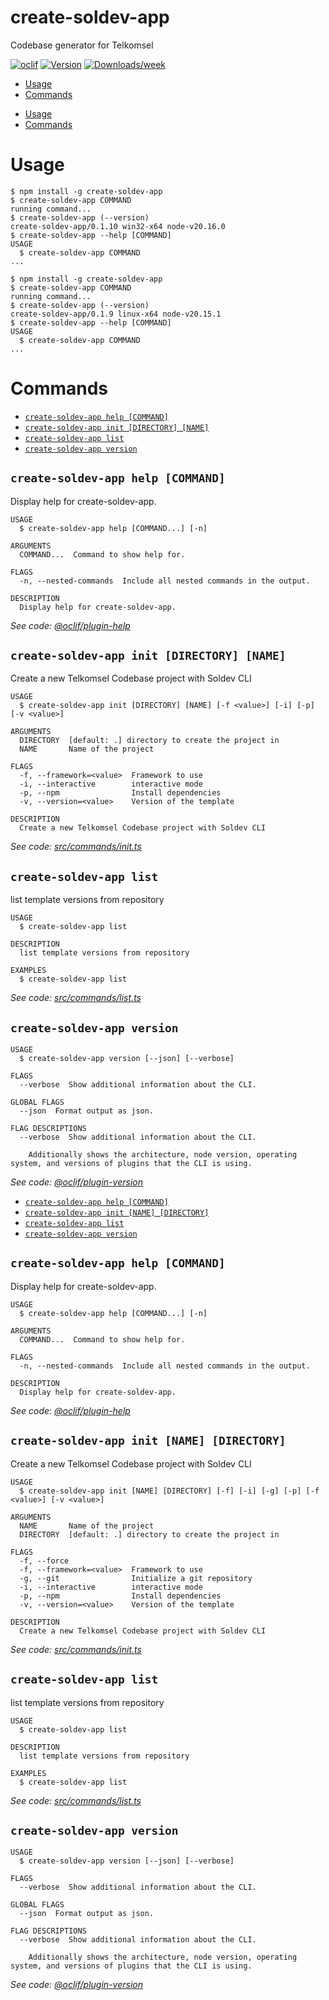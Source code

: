 create-soldev-app
=================

Codebase generator for Telkomsel


[![oclif](https://img.shields.io/badge/cli-oclif-brightgreen.svg)](https://oclif.io)
[![Version](https://img.shields.io/npm/v/create-soldev-app.svg)](https://npmjs.org/package/create-soldev-app)
[![Downloads/week](https://img.shields.io/npm/dw/create-soldev-app.svg)](https://npmjs.org/package/create-soldev-app)


<!-- toc -->
* [Usage](#usage)
* [Commands](#commands)
<!-- tocstop -->
* [Usage](#usage)
* [Commands](#commands)
<!-- tocstop -->
# Usage
<!-- usage -->
```sh-session
$ npm install -g create-soldev-app
$ create-soldev-app COMMAND
running command...
$ create-soldev-app (--version)
create-soldev-app/0.1.10 win32-x64 node-v20.16.0
$ create-soldev-app --help [COMMAND]
USAGE
  $ create-soldev-app COMMAND
...
```
<!-- usagestop -->
```sh-session
$ npm install -g create-soldev-app
$ create-soldev-app COMMAND
running command...
$ create-soldev-app (--version)
create-soldev-app/0.1.9 linux-x64 node-v20.15.1
$ create-soldev-app --help [COMMAND]
USAGE
  $ create-soldev-app COMMAND
...
```
<!-- usagestop -->
# Commands
<!-- commands -->
* [`create-soldev-app help [COMMAND]`](#create-soldev-app-help-command)
* [`create-soldev-app init [DIRECTORY] [NAME]`](#create-soldev-app-init-directory-name)
* [`create-soldev-app list`](#create-soldev-app-list)
* [`create-soldev-app version`](#create-soldev-app-version)

## `create-soldev-app help [COMMAND]`

Display help for create-soldev-app.

```
USAGE
  $ create-soldev-app help [COMMAND...] [-n]

ARGUMENTS
  COMMAND...  Command to show help for.

FLAGS
  -n, --nested-commands  Include all nested commands in the output.

DESCRIPTION
  Display help for create-soldev-app.
```

_See code: [@oclif/plugin-help](https://github.com/oclif/plugin-help/blob/v6.2.8/src/commands/help.ts)_

## `create-soldev-app init [DIRECTORY] [NAME]`

Create a new Telkomsel Codebase project with Soldev CLI

```
USAGE
  $ create-soldev-app init [DIRECTORY] [NAME] [-f <value>] [-i] [-p] [-v <value>]

ARGUMENTS
  DIRECTORY  [default: .] directory to create the project in
  NAME       Name of the project

FLAGS
  -f, --framework=<value>  Framework to use
  -i, --interactive        interactive mode
  -p, --npm                Install dependencies
  -v, --version=<value>    Version of the template

DESCRIPTION
  Create a new Telkomsel Codebase project with Soldev CLI
```

_See code: [src/commands/init.ts](https://github.com/Stradivary/create-soldev-app/blob/v0.1.10/src/commands/init.ts)_

## `create-soldev-app list`

list template versions from repository

```
USAGE
  $ create-soldev-app list

DESCRIPTION
  list template versions from repository

EXAMPLES
  $ create-soldev-app list
```

_See code: [src/commands/list.ts](https://github.com/Stradivary/create-soldev-app/blob/v0.1.10/src/commands/list.ts)_

## `create-soldev-app version`

```
USAGE
  $ create-soldev-app version [--json] [--verbose]

FLAGS
  --verbose  Show additional information about the CLI.

GLOBAL FLAGS
  --json  Format output as json.

FLAG DESCRIPTIONS
  --verbose  Show additional information about the CLI.

    Additionally shows the architecture, node version, operating system, and versions of plugins that the CLI is using.
```

_See code: [@oclif/plugin-version](https://github.com/oclif/plugin-version/blob/v2.2.11/src/commands/version.ts)_
<!-- commandsstop -->
* [`create-soldev-app help [COMMAND]`](#create-soldev-app-help-command)
* [`create-soldev-app init [NAME] [DIRECTORY]`](#create-soldev-app-init-name-directory)
* [`create-soldev-app list`](#create-soldev-app-list)
* [`create-soldev-app version`](#create-soldev-app-version)

## `create-soldev-app help [COMMAND]`

Display help for create-soldev-app.

```
USAGE
  $ create-soldev-app help [COMMAND...] [-n]

ARGUMENTS
  COMMAND...  Command to show help for.

FLAGS
  -n, --nested-commands  Include all nested commands in the output.

DESCRIPTION
  Display help for create-soldev-app.
```

_See code: [@oclif/plugin-help](https://github.com/oclif/plugin-help/blob/v6.2.8/src/commands/help.ts)_

## `create-soldev-app init [NAME] [DIRECTORY]`

Create a new Telkomsel Codebase project with Soldev CLI

```
USAGE
  $ create-soldev-app init [NAME] [DIRECTORY] [-f] [-i] [-g] [-p] [-f <value>] [-v <value>]

ARGUMENTS
  NAME       Name of the project
  DIRECTORY  [default: .] directory to create the project in

FLAGS
  -f, --force
  -f, --framework=<value>  Framework to use
  -g, --git                Initialize a git repository
  -i, --interactive        interactive mode
  -p, --npm                Install dependencies
  -v, --version=<value>    Version of the template

DESCRIPTION
  Create a new Telkomsel Codebase project with Soldev CLI
```

_See code: [src/commands/init.ts](https://github.com/Stradivary/create-soldev-app/blob/v0.1.9/src/commands/init.ts)_

## `create-soldev-app list`

list template versions from repository

```
USAGE
  $ create-soldev-app list

DESCRIPTION
  list template versions from repository

EXAMPLES
  $ create-soldev-app list
```

_See code: [src/commands/list.ts](https://github.com/Stradivary/create-soldev-app/blob/v0.1.9/src/commands/list.ts)_

## `create-soldev-app version`

```
USAGE
  $ create-soldev-app version [--json] [--verbose]

FLAGS
  --verbose  Show additional information about the CLI.

GLOBAL FLAGS
  --json  Format output as json.

FLAG DESCRIPTIONS
  --verbose  Show additional information about the CLI.

    Additionally shows the architecture, node version, operating system, and versions of plugins that the CLI is using.
```

_See code: [@oclif/plugin-version](https://github.com/oclif/plugin-version/blob/v2.2.11/src/commands/version.ts)_
<!-- commandsstop -->
